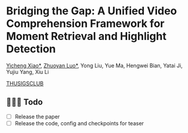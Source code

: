 # Bridging the Gap: A Unified Video Comprehension Framework for Moment Retrieval and Highlight Detection
[Yicheng Xiao*](https://github.com/EasonXiao-888), [Zhuoyan Luo*](https://robertluo1.github.io/), Yong Liu, Yue Ma, Hengwei Bian, Yatai Ji, Yujiu Yang, Xiu Li

[THUSIGSCLUB](https://thusigsclub.github.io/thu.github.io/index.html)


## 🎤🎤🎤 Todo

- [ ] Release the paper
- [ ] Release the code, config and checkpoints for teaser
